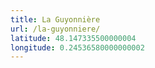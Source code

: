 ```yaml
---
title: La Guyonnière
url: /la-guyonniere/
latitude: 48.147335500000004
longitude: 0.24536580000000002
---
```

